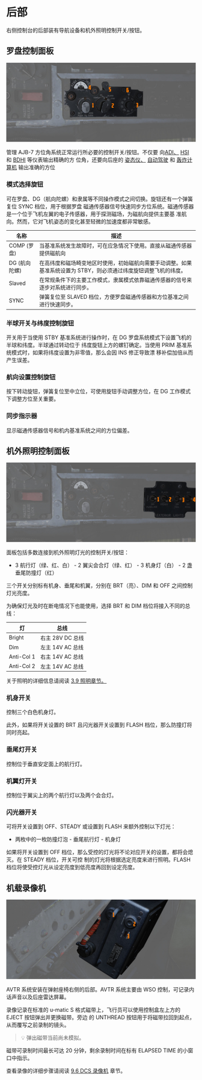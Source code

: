 # 后部

右侧控制台的后部装有导航设备和机外照明控制开关/按钮。

## 罗盘控制面板

![CompassCtl](../../../img/pilot_comp_panel.jpg)

管理 AJB-7 方位角系统正常运行所必要的控制开关/按钮。不仅要
向[ADI、](../../pilot/flight_director_group.md#attitude-director-indicator)
[HSI](../../pilot/flight_director_group.md#horizontal-situation-indicator) 和
[BDHI](../../wso/upfront_indicators.md#bearing-distance-heading-indicator-bdhi) 等仪表输出精确的方
位角，还要向后座的 [姿态仪、](../../wso/upfront_indicators.md#attitude-indicator)
[自动驾驶](../../../systems/flight_controls_gear/flight_controls.md#auotmatic-flight-control-system-afcs)
和 [轰炸计算机](../../../systems/weapon_systems/wrcs.md) 输出准确的方位

### 模式选择旋钮

可在罗盘、DG（航向陀螺）和隶属等不同操作模式之间切换。旋钮还有一个弹簧复位 SYNC 档位，用于根据罗盘
磁通传感器信号快速同步方位系统。磁通传感器是一个位于飞机左翼的电子传感器，用于探测磁场，为磁航向提供主要基
准航向。然而，它对飞机姿态的变化甚至轻微的加速度都非常敏感。

| 名称          | 描述                                                                                                              |
| ------------- | ----------------------------------------------------------------------------------------------------------------- |
| COMP (罗盘)   | 当基准系统发生故障时，可在应急情况下使用。直接从磁通传感器提供磁航向                                                  |
| DG (航向陀螺) | 在高纬度和磁场畸变地区时使用，初始磁航向需要手动调整。如果基准系统设置为 STBY，则必须通过纬度旋钮调整飞机的纬度。 |
| Slaved        | 在常规条件下的主要工作模式，隶属模式依靠磁通传感器的信号来逐步对系统进行同步。                                        |
| SYNC          | 弹簧复位至 SLAVED 档位，方便罗盘磁通传感器和方位基准之间进行快速同步。                                                |

### 半球开关与纬度控制旋钮

开关用于当使用 STBY 基准系统进行操作时，在 DG 罗盘系统模式下设置飞机的半球和纬度。半球通过转动位于
纬度旋钮上方的螺钉确定。当使用 PRIM 基准系统模式时，如果将纬度设置为非零值，那么会因 INS 修正导致漂
移补偿加倍从而产生误差。

### 航向设置控制旋钮

按下转动旋钮，弹簧复位至中立位，可使用旋钮手动调整方位，在 DG 工作模式下调整方位至关重要。

### 同步指示器

显示磁通传感器信号和机内基准系统之间的方位偏差。

## 机外照明控制面板

![ExtLights](../../../img/pilot_ext_lights_panel.jpg)

面板包括多数连接到机外照明灯光的控制开关/按钮：

- 3 航行灯（绿、红、白） - 2 翼尖会合灯（绿、红） - 3 机身灯（白） - 2 盏垂尾防撞灯（红）

三个开关分别标有机身、垂尾和机翼，分别在 BRT（亮）、DIM 和 OFF 之间控制灯光亮度。

为确保灯光及时在断电情况下也能使用，选择 BRT 和 DIM 档位将接入不同的总线：

| 灯         | 总线             |
| ---------- | ---------------- |
| Bright     | 右主 28V DC 总线 |
| Dim        | 左主 14V AC 总线 |
| Anti-Col 1 | 右主 14V AC 总线 |
| Anti-Col 2 | 左主 14V AC 总线 |

关于照明的详细信息请阅读 [3.9 照明章节。](../../../systems/lighting.md#exterior-lighting)

### 机身开关

控制三个白色机身灯。

此外，如果将开关设置的 BRT 且闪光器开关设置到 FLASH 档位，那么防撞灯将同时亮起。

### 垂尾灯开关

控制位于垂直安定面上的航行灯。

### 机翼灯开关

控制位于翼尖上的两个航行灯以及两个会合灯。

### 闪光器开关

可将开关设置到 OFF、STEADY 或设置到 FLASH 来额外控制以下灯光：

- 两枚中的一枚防撞灯泡 - 垂尾航行灯 - 机身灯

如果将开关设置到 OFF 档位，那么受控的灯光将不论对应开关的设置，都将会熄灭。在 STEADY 档位，开关可控
制的灯光将根据选定亮度来进行照明。FLASH 档位将使受控灯光从设定亮度到低亮度再回到设定亮度。

## 机载录像机

![Airborne Video Tape Recorder](../../../img/pilot_avtr.jpg)

AVTR 系统安装在弹射座椅右侧的后部。AVTR 系统主要由 WSO 控制，可记录内话声音以及后座雷达屏幕。

录像记录在标准的 u-matic S 格式磁带上，飞行员可以使用控制盒左上方的 EJECT 按钮弹出并更换磁带。旁边
的 UNTHREAD 按钮用于将磁带拉回到起点，从而覆写之前录制的镜头。

> 💡 弹出磁带当前尚未模拟。

磁带可录制时间最长可达 20 分钟，剩余录制时间在标有 ELAPSED TIME 的小窗口中指示。

查看录像的详细步骤请阅读 [9.6 DCS 录像机](../../../dcs/recorders.md) 章节。
